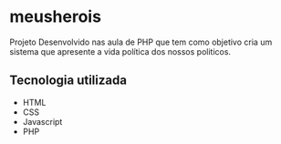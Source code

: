 # meusherois
Projeto Desenvolvido nas aula de PHP que tem como objetivo cria um sistema que apresente a vida política dos nossos  politicos.
## Tecnologia utilizada
- HTML
- CSS
- Javascript
- PHP
